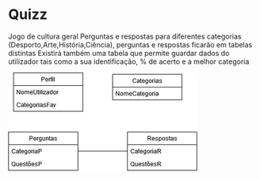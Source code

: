 # Quizz
Jogo de cultura geral 
Perguntas e respostas para diferentes categorias (Desporto,Arte,História,Ciência), perguntas e respostas ficarão em tabelas distintas 
Existirá também uma tabela que permite guardar dados do utilizador tais como a sua identificação, % de acerto e a melhor categoria


![alt text](https://github.com/Pedromatos98/Quizz/blob/master/DiagramaQuizz.png)


